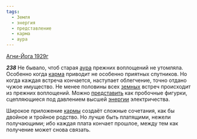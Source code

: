 ```yaml
---
tags:
  - Земля
  - энергия
  - представление
  - карма
  - аура
---
```


[Агни-Йога 1929г](/agni/1929)

___238___
Не бывало, чтоб старая [аура](/tag/#аура) прежних воплощений не утомляла. Особенно когда [карма](/tag/#карма) приводит не особенно приятных спутников. Но когда каждая встреча кончается, наступает облегчение, точно отдано чужое имущество. Не менее половины всех [земных](/tag/#Земля) встреч происходит из прежних воплощений. Можно [представить](/tag/#представление) как пробочные фигурки, сцепляющиеся под давлением высшей [энергии](/tag/#энергия) электричества.   

Широкое приложение [кармы](/tag/#карма) создаёт сложные сочетания, как бы двойное и тройное родство. Но лучше быть платящими, нежели получающими; ибо каждая плата кончает прошлое, между тем как получение может снова связать.